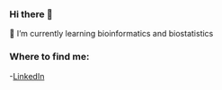 ### Hi there 👋

🌱 I’m currently learning bioinformatics and biostatistics

### Where to find me:
-[LinkedIn](https://www.linkedin.com/in/ladron-de-guevara-farmaceutico/)
